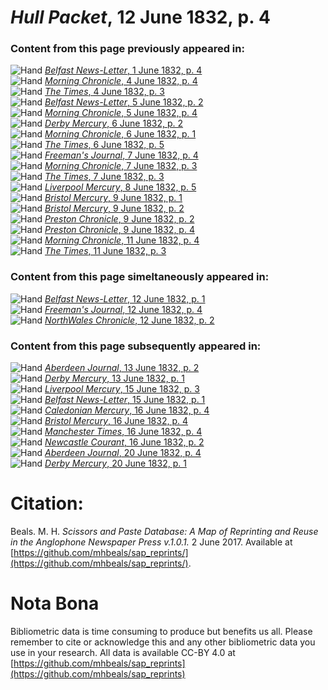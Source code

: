 # *Hull Packet*, 12 June 1832, p. 4  
  
### Content from this page previously appeared in:  
![Hand](http://scissorsandpaste.net/wp-content/uploads/2017/06/smallhandpointer.png) [*Belfast News-Letter*, 1 June 1832, p. 4](https://mhbeals.github.io/sap_html/Belfast-News-Letter/Belfast-News-Letter-1-June-1832-p-4)  
![Hand](http://scissorsandpaste.net/wp-content/uploads/2017/06/smallhandpointer.png) [*Morning Chronicle*, 4 June 1832, p. 4](https://mhbeals.github.io/sap_html/Morning-Chronicle/Morning-Chronicle-4-June-1832-p-4)  
![Hand](http://scissorsandpaste.net/wp-content/uploads/2017/06/smallhandpointer.png) [*The Times*, 4 June 1832, p. 3](https://mhbeals.github.io/sap_html/The-Times/The-Times-4-June-1832-p-3)  
![Hand](http://scissorsandpaste.net/wp-content/uploads/2017/06/smallhandpointer.png) [*Belfast News-Letter*, 5 June 1832, p. 2](https://mhbeals.github.io/sap_html/Belfast-News-Letter/Belfast-News-Letter-5-June-1832-p-2)  
![Hand](http://scissorsandpaste.net/wp-content/uploads/2017/06/smallhandpointer.png) [*Morning Chronicle*, 5 June 1832, p. 4](https://mhbeals.github.io/sap_html/Morning-Chronicle/Morning-Chronicle-5-June-1832-p-4)  
![Hand](http://scissorsandpaste.net/wp-content/uploads/2017/06/smallhandpointer.png) [*Derby Mercury*, 6 June 1832, p. 2](https://mhbeals.github.io/sap_html/Derby-Mercury/Derby-Mercury-6-June-1832-p-2)  
![Hand](http://scissorsandpaste.net/wp-content/uploads/2017/06/smallhandpointer.png) [*Morning Chronicle*, 6 June 1832, p. 1](https://mhbeals.github.io/sap_html/Morning-Chronicle/Morning-Chronicle-6-June-1832-p-1)  
![Hand](http://scissorsandpaste.net/wp-content/uploads/2017/06/smallhandpointer.png) [*The Times*, 6 June 1832, p. 5](https://mhbeals.github.io/sap_html/The-Times/The-Times-6-June-1832-p-5)  
![Hand](http://scissorsandpaste.net/wp-content/uploads/2017/06/smallhandpointer.png) [*Freeman's Journal*, 7 June 1832, p. 4](https://mhbeals.github.io/sap_html/Freeman's-Journal/Freeman's-Journal-7-June-1832-p-4)  
![Hand](http://scissorsandpaste.net/wp-content/uploads/2017/06/smallhandpointer.png) [*Morning Chronicle*, 7 June 1832, p. 3](https://mhbeals.github.io/sap_html/Morning-Chronicle/Morning-Chronicle-7-June-1832-p-3)  
![Hand](http://scissorsandpaste.net/wp-content/uploads/2017/06/smallhandpointer.png) [*The Times*, 7 June 1832, p. 3](https://mhbeals.github.io/sap_html/The-Times/The-Times-7-June-1832-p-3)  
![Hand](http://scissorsandpaste.net/wp-content/uploads/2017/06/smallhandpointer.png) [*Liverpool Mercury*, 8 June 1832, p. 5](https://mhbeals.github.io/sap_html/Liverpool-Mercury/Liverpool-Mercury-8-June-1832-p-5)  
![Hand](http://scissorsandpaste.net/wp-content/uploads/2017/06/smallhandpointer.png) [*Bristol Mercury*, 9 June 1832, p. 1](https://mhbeals.github.io/sap_html/Bristol-Mercury/Bristol-Mercury-9-June-1832-p-1)  
![Hand](http://scissorsandpaste.net/wp-content/uploads/2017/06/smallhandpointer.png) [*Bristol Mercury*, 9 June 1832, p. 2](https://mhbeals.github.io/sap_html/Bristol-Mercury/Bristol-Mercury-9-June-1832-p-2)  
![Hand](http://scissorsandpaste.net/wp-content/uploads/2017/06/smallhandpointer.png) [*Preston Chronicle*, 9 June 1832, p. 2](https://mhbeals.github.io/sap_html/Preston-Chronicle/Preston-Chronicle-9-June-1832-p-2)  
![Hand](http://scissorsandpaste.net/wp-content/uploads/2017/06/smallhandpointer.png) [*Preston Chronicle*, 9 June 1832, p. 4](https://mhbeals.github.io/sap_html/Preston-Chronicle/Preston-Chronicle-9-June-1832-p-4)  
![Hand](http://scissorsandpaste.net/wp-content/uploads/2017/06/smallhandpointer.png) [*Morning Chronicle*, 11 June 1832, p. 4](https://mhbeals.github.io/sap_html/Morning-Chronicle/Morning-Chronicle-11-June-1832-p-4)  
![Hand](http://scissorsandpaste.net/wp-content/uploads/2017/06/smallhandpointer.png) [*The Times*, 11 June 1832, p. 3](https://mhbeals.github.io/sap_html/The-Times/The-Times-11-June-1832-p-3)  
  
### Content from this page simeltaneously appeared in:  
![Hand](http://scissorsandpaste.net/wp-content/uploads/2017/06/smallhandpointer.png) [*Belfast News-Letter*, 12 June 1832, p. 1](https://mhbeals.github.io/sap_html/Belfast-News-Letter/Belfast-News-Letter-12-June-1832-p-1)  
![Hand](http://scissorsandpaste.net/wp-content/uploads/2017/06/smallhandpointer.png) [*Freeman's Journal*, 12 June 1832, p. 4](https://mhbeals.github.io/sap_html/Freeman's-Journal/Freeman's-Journal-12-June-1832-p-4)  
![Hand](http://scissorsandpaste.net/wp-content/uploads/2017/06/smallhandpointer.png) [*NorthWales Chronicle*, 12 June 1832, p. 2](https://mhbeals.github.io/sap_html/NorthWales-Chronicle/NorthWales-Chronicle-12-June-1832-p-2)  
  
### Content from this page subsequently appeared in:  
![Hand](http://scissorsandpaste.net/wp-content/uploads/2017/06/smallhandpointer.png) [*Aberdeen Journal*, 13 June 1832, p. 2](https://mhbeals.github.io/sap_html/Aberdeen-Journal/Aberdeen-Journal-13-June-1832-p-2)  
![Hand](http://scissorsandpaste.net/wp-content/uploads/2017/06/smallhandpointer.png) [*Derby Mercury*, 13 June 1832, p. 1](https://mhbeals.github.io/sap_html/Derby-Mercury/Derby-Mercury-13-June-1832-p-1)  
![Hand](http://scissorsandpaste.net/wp-content/uploads/2017/06/smallhandpointer.png) [*Liverpool Mercury*, 15 June 1832, p. 3](https://mhbeals.github.io/sap_html/Liverpool-Mercury/Liverpool-Mercury-15-June-1832-p-3)  
![Hand](http://scissorsandpaste.net/wp-content/uploads/2017/06/smallhandpointer.png) [*Belfast News-Letter*, 15 June 1832, p. 1](https://mhbeals.github.io/sap_html/Belfast-News-Letter/Belfast-News-Letter-15-June-1832-p-1)  
![Hand](http://scissorsandpaste.net/wp-content/uploads/2017/06/smallhandpointer.png) [*Caledonian Mercury*, 16 June 1832, p. 4](https://mhbeals.github.io/sap_html/Caledonian-Mercury/Caledonian-Mercury-16-June-1832-p-4)  
![Hand](http://scissorsandpaste.net/wp-content/uploads/2017/06/smallhandpointer.png) [*Bristol Mercury*, 16 June 1832, p. 4](https://mhbeals.github.io/sap_html/Bristol-Mercury/Bristol-Mercury-16-June-1832-p-4)  
![Hand](http://scissorsandpaste.net/wp-content/uploads/2017/06/smallhandpointer.png) [*Manchester Times*, 16 June 1832, p. 4](https://mhbeals.github.io/sap_html/Manchester-Times/Manchester-Times-16-June-1832-p-4)  
![Hand](http://scissorsandpaste.net/wp-content/uploads/2017/06/smallhandpointer.png) [*Newcastle Courant*, 16 June 1832, p. 2](https://mhbeals.github.io/sap_html/Newcastle-Courant/Newcastle-Courant-16-June-1832-p-2)  
![Hand](http://scissorsandpaste.net/wp-content/uploads/2017/06/smallhandpointer.png) [*Aberdeen Journal*, 20 June 1832, p. 4](https://mhbeals.github.io/sap_html/Aberdeen-Journal/Aberdeen-Journal-20-June-1832-p-4)  
![Hand](http://scissorsandpaste.net/wp-content/uploads/2017/06/smallhandpointer.png) [*Derby Mercury*, 20 June 1832, p. 1](https://mhbeals.github.io/sap_html/Derby-Mercury/Derby-Mercury-20-June-1832-p-1)  


# Citation: 

Beals. M. H. *Scissors and Paste Database: A Map of Reprinting and Reuse in the Anglophone Newspaper Press v.1.0.1.* 2 June 2017. Available at [https://github.com/mhbeals/sap_reprints/](https://github.com/mhbeals/sap_reprints/). 

# Nota Bona

Bibliometric data is time consuming to produce but benefits us all. Please remember to cite or acknowledge this and any other bibliometric data you use in your research. All data is available CC-BY 4.0 at [https://github.com/mhbeals/sap_reprints](https://github.com/mhbeals/sap_reprints)